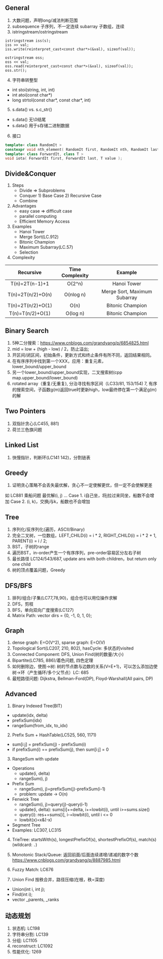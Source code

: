 ## General

1. 大数问题，声明long/减法判断范围
2. subsequence 子序列，不一定连续
   subarray 子数组，连续
3. istringstream/ostringstream
```
istringstream iss(s);
iss >> val;
iss.write(reinterpret_cast<const char*>(&val), sizeof(val));
```
```
ostringstream oss;
oss << val;
oss.read(reinterpret_cast<const char*>(&val), sizeof(val));
oss.str();
```

4. 字符串转整型
* int stoi(string, int, int)
* int atoi(const char*)
* long strtol(const char*, const char*, int)

5. s.data() vs. s.c_str()
* s.data() 无\0结尾
* s.data() 用于s存储二进制数据

6. 接口
```cpp
template< class RandomIt >
constexpr void nth_element( RandomIt first, RandomIt nth, RandomIt last );
template< class ForwardIt, class T >
void iota( ForwardIt first, ForwardIt last, T value );
```

## Divide&Conquer

1. Steps
   * Divide => Subproblems
   * Conquer 1) Base Case 2) Recursive Case
   * Combine
2. Advantages
   * easy case => difficult case
   * parallel computing
   * Efficient Memory Access
3. Examples
   * Hanoi Tower
   * Merge Sort(LC.912)
   * Bitonic Champion
   * Maximum Subarray(LC.57)
   * Selection
4. Complexity

|Recursive|Time Complexity| Example |
|:----:|:----:|:----:|
|T(n)=2T(n-1)+1|O(2^n)|Hanoi Tower|
| T(n)=2T(n/2)+O(n) | O(nlog n) | Merge Sort, Maximum Subarray |
| T(n)=2T(n/2)+O(1) | O(n) | Bitonic Champion |
| T(n)=T(n/2)+O(1) | O(log n) | Bitonic Champion |


## Binary Search

1. 5种二分搜索：https://www.cnblogs.com/grandyang/p/6854825.html
2. mid = low + (high - low) / 2，防止溢出;
3. 开区间/闭区间，初始条件，更新方式和终止条件有所不同，返回结果相同。
4. 在有序序列中找到第一个XXX，应用：重复元素，lower_bound/upper_bound
5. 另一个lower_bound/upper_bound实现，二叉搜索树(cpp map.upper_bound/lower_bound)
6. rotated array（重复/无重复), 分治寻找有序区间（LC33/81, 153/154)
7, 有序的搜索空间，子函数g(m)返回true时更新high，low最终停在第一个满足g(m)的解

## Two Pointers

1. 双指针贪心(LC455, 881)
2. 荷兰三色旗问题

## Linked List

1. 快慢指针，判断环(LC141 142)，分割链表

## Greedy

1. 证明贪心策略不会丢失最优解，贪心不一定使解更优，但一定不会使解更差

如 LC881 乘船问题
最优解(i, j) ...
Case 1. i自己坐，将j拉过来同坐，船数不会增加
Case 2. (i, k)，交换j与k，船数也不会增加

## Tree

1. 序列化/反序列化(遍历，ASCII/Binary)
2. 完全二叉树，一位数组，LEFT_CHILD(i) = i * 2, RIGHT_CHILD(i) = i * 2 + 1, PARENT(i) = i / 2;
3. BST，子树的range
4. 遍历BST，in-order产生一个有序序列，pre-order容易区分左右子树
5. 最长路径 LC124/543/687, update ans with both children，but return only one child
6. 树的顶点覆盖问题，Greedy

## DFS/BFS

1. 排列/组合/子集(LC77,78,90)，组合也可以用位操作求解
2. DFS，剪枝
3. BFS，单向双向广度搜索(LC127)
4. Matrix Path: vector<int> dirs = {0, -1, 0, 1, 0};

## Graph

1. dense graph: E=O(V^2), sparse graph: E=O(V)
1. Topological Sort(LC207, 210, 802), hasCycle: 多状态的visited
2. Connected Component: DFS, Union Find(树的数量/大小)
3. Bipartite(LC785, 886)/着色问题, 四色定理
4. 如何删除边，使图->树: 树的节点数与边数的关系(V=E+1)，可以怎么添加边使树->环（产生循环/多个父节点）LC: 685
5. 最短路径问题: Dijkstra, Bellman-Ford(DP), Floyd-Warshall(All pairs, DP)


## Advanced
1. Binary Indexed Tree(BIT)
* update(idx, delta)
* prefixSum(idx)
* rangeSum(from_idx, to_idx)

2. Prefix Sum + HashTable(LC525, 560, 1171)
* sum[i:j] = prefixSum(j) - prefixSum(i)
* if prefixSum(i) == prefixSum(j), then sum[i:j] = 0

3. RangeSum with update
* Operations
   + update(i, delta)
   + rangeSum(i, j)
* Prefix Sum
   + rangeSum(i, j)=prefixSum(j)-prefixSum(i-1)
   + problem: update -> O(n)
* Fenwick Tree
   + rangeSum(i, j)=query(j)-query(i-1)
   + update(i, delta): sums[i]+=delta, i+=lowbit(i), until i>=sums.size()
   + query(i): res+=sums[i], i-=lowbit(i), until i <= 0
   + lowbit(x)=x&(-x)
* Segment Tree
* Examples: LC307, LC315

4. TrieTree: startsWith(s), longestPrefixOf(s), shortestPrefixOf(s), match(s) (wildcard: `.`)

5. Monotonic Stack/Queue: 返回前面/后面连续递增/递减的数字个数
https://www.cnblogs.com/grandyang/p/8887985.html

6. Fuzzy Match: LC676

7. Union Find 按秩合并，路径压缩(在根，秩=深度)
* Union(int i, int j);
* Find(int i);
* vector<int> _parents, _ranks

## 动态规划

1. 状态机: LC198
2. 字符串分割: LC139
3. 分组: LC1105
4. reconstruct: LC1092
5. 性能优化: 1269
